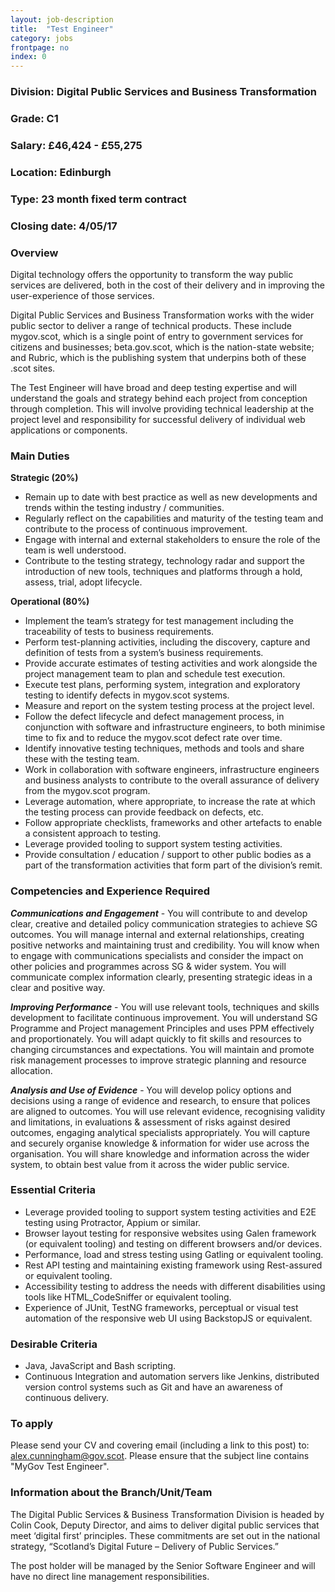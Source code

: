```yaml
---
layout: job-description
title:  "Test Engineer"
category: jobs
frontpage: no
index: 0
---
```


### Division: Digital Public Services and Business Transformation
### Grade: C1
### Salary: &pound;46,424 - &pound;55,275
### Location: Edinburgh
### Type: 23 month fixed term contract
### Closing date: 4/05/17

### Overview

Digital technology offers the opportunity to transform the way public services are delivered, both in the cost of their delivery and in improving the user-experience of those services.

Digital Public Services and Business Transformation works with the wider public sector to deliver a range of technical products. These include mygov.scot, which is a single point of entry to government services for citizens and businesses; beta.gov.scot, which is the nation-state website; and Rubric, which is the publishing system that underpins both of these .scot sites.

The Test Engineer will have broad and deep testing expertise and will understand the goals and strategy behind each project from conception through completion. This will involve providing technical leadership at the project level and responsibility for successful delivery of individual web applications or components.

### Main Duties

**Strategic (20%)**

* Remain up to date with best practice as well as new developments and trends within the testing industry / communities.
* Regularly reflect on the capabilities and maturity of the testing team and contribute to the process of continuous improvement.
* Engage with internal and external stakeholders to ensure the role of the team is well understood.
* Contribute to the testing strategy, technology radar and support the introduction of new tools, techniques and platforms through a hold, assess, trial, adopt lifecycle.

**Operational (80%)**

* Implement the team’s strategy for test management including the traceability of tests to business requirements.
* Perform test-planning activities, including the discovery, capture and definition of tests from a system’s business requirements.
* Provide accurate estimates of testing activities and work alongside the project management team to plan and schedule test execution.
* Execute test plans, performing system, integration and exploratory testing to identify defects in mygov.scot systems.
* Measure and report on the system testing process at the project level.
* Follow the defect lifecycle and defect management process, in conjunction with software and infrastructure engineers, to both minimise time to fix and to reduce the mygov.scot defect rate over time.
* Identify innovative testing techniques, methods and tools and share these with the testing team.
* Work in collaboration with software engineers, infrastructure engineers and business analysts to contribute to the overall assurance of delivery from the mygov.scot program.
* Leverage automation, where appropriate, to increase the rate at which the testing process can provide feedback on defects, etc.
* Follow appropriate checklists, frameworks and other artefacts to enable a consistent approach to testing.
* Leverage provided tooling to support system testing activities.
* Provide consultation / education / support to other public bodies as a part of the transformation activities that form part of the division’s remit.

### Competencies and Experience Required

***Communications and Engagement*** - You will contribute to and develop clear, creative and detailed policy communication strategies to achieve SG outcomes. You will manage internal and external relationships, creating positive networks and maintaining trust and credibility. You will know when to engage with communications specialists and consider the impact on other policies and programmes across SG & wider system. You will communicate complex information clearly, presenting strategic ideas in a clear and positive way.

***Improving Performance*** - You will use relevant tools, techniques and skills development to facilitate continuous improvement. You will understand SG Programme and Project management Principles and uses PPM effectively and proportionately. You will adapt quickly to fit skills and resources to changing circumstances and expectations. You will maintain and promote risk management processes to improve strategic planning and resource allocation.

***Analysis and Use of Evidence*** - You will develop policy options and decisions using a range of evidence and research, to ensure that polices are aligned to outcomes. You will use relevant evidence, recognising validity and limitations, in evaluations & assessment of risks against desired outcomes, engaging analytical specialists appropriately. You will capture and securely organise knowledge & information for wider use across the organisation. You will share knowledge and information across the wider system, to obtain best value from it across the wider public service.

### Essential Criteria

* Leverage provided tooling to support system testing activities and E2E testing using Protractor, Appium or similar.
* Browser layout testing for responsive websites using Galen framework (or equivalent tooling) and testing on different browsers and/or devices.
* Performance, load and stress testing using Gatling or equivalent tooling.
* Rest API testing and maintaining existing framework using Rest-assured or equivalent tooling.
* Accessibility testing to address the needs with different disabilities using tools like HTML_CodeSniffer or equivalent tooling.
* Experience of JUnit, TestNG frameworks, perceptual or visual test automation of the responsive web UI using BackstopJS or equivalent.

### Desirable Criteria

* Java, JavaScript and Bash scripting.
* Continuous Integration and automation servers like Jenkins, distributed version control systems such as Git and have an awareness of continuous delivery.

### To apply

Please send your CV and covering email (including a link to this post) to: <a href="mailto:alex.cunningham@gov.scot">alex.cunningham@gov.scot</a>. Please ensure that the subject line contains "MyGov Test Engineer".

### Information about the Branch/Unit/Team

The Digital Public Services & Business Transformation Division is headed by Colin Cook, Deputy Director, and aims to deliver digital public services that meet ‘digital first’ principles. These commitments are set out in the national strategy, “Scotland’s Digital Future – Delivery of Public Services.”

The post holder will be managed by the Senior Software Engineer and will have no direct line management responsibilities.
